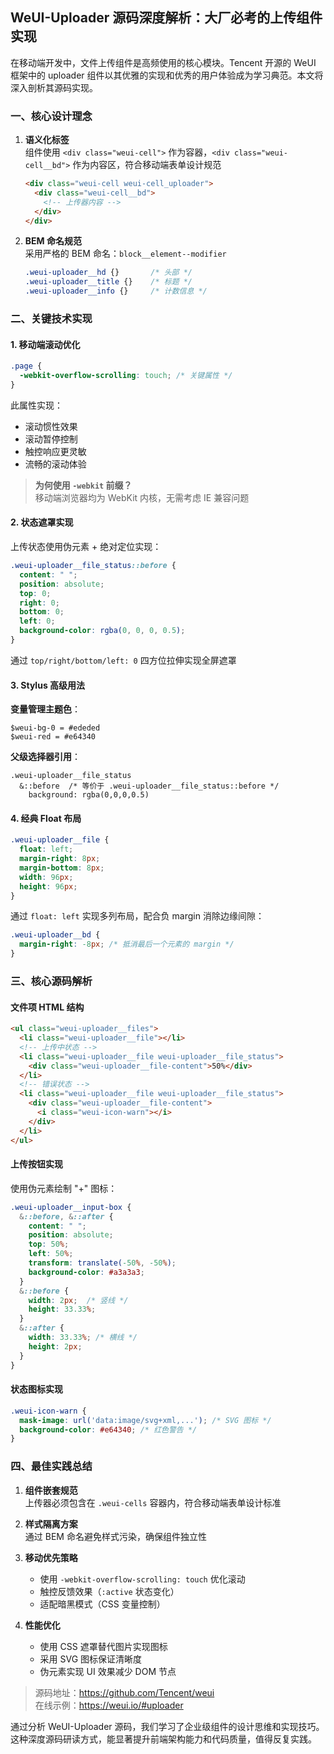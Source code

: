 ## WeUI-Uploader 源码深度解析：大厂必考的上传组件实现

在移动端开发中，文件上传组件是高频使用的核心模块。Tencent 开源的 WeUI 框架中的 uploader 组件以其优雅的实现和优秀的用户体验成为学习典范。本文将深入剖析其源码实现。

### 一、核心设计理念
1. **语义化标签**  
   组件使用 `<div class="weui-cell">` 作为容器，`<div class="weui-cell__bd">` 作为内容区，符合移动端表单设计规范
   ```html
   <div class="weui-cell weui-cell_uploader">
     <div class="weui-cell__bd">
       <!-- 上传器内容 -->
     </div>
   </div>
   ```

2. **BEM 命名规范**  
   采用严格的 BEM 命名：`block__element--modifier`
   ```css
   .weui-uploader__hd {}       /* 头部 */
   .weui-uploader__title {}    /* 标题 */
   .weui-uploader__info {}     /* 计数信息 */
   ```

### 二、关键技术实现

#### 1. 移动端滚动优化
```css
.page {
  -webkit-overflow-scrolling: touch; /* 关键属性 */
}
```
此属性实现：
- 滚动惯性效果
- 滚动暂停控制
- 触控响应更灵敏
- 流畅的滚动体验

> **为何使用 `-webkit` 前缀？**  
> 移动端浏览器均为 WebKit 内核，无需考虑 IE 兼容问题

#### 2. 状态遮罩实现
上传状态使用伪元素 + 绝对定位实现：
```css
.weui-uploader__file_status::before {
  content: " ";
  position: absolute;
  top: 0;
  right: 0;
  bottom: 0;
  left: 0;
  background-color: rgba(0, 0, 0, 0.5);
}
```
通过 `top/right/bottom/left: 0` 四方位拉伸实现全屏遮罩

#### 3. Stylus 高级用法
**变量管理主题色**：
```stylus
$weui-bg-0 = #ededed
$weui-red = #e64340
```

**父级选择器引用**：
```stylus
.weui-uploader__file_status
  &::before  /* 等价于 .weui-uploader__file_status::before */
    background: rgba(0,0,0,0.5)
```

#### 4. 经典 Float 布局
```css
.weui-uploader__file {
  float: left;
  margin-right: 8px;
  margin-bottom: 8px;
  width: 96px;
  height: 96px;
}
```
通过 `float: left` 实现多列布局，配合负 margin 消除边缘间隙：
```css
.weui-uploader__bd {
  margin-right: -8px; /* 抵消最后一个元素的 margin */
}
```

### 三、核心源码解析

#### 文件项 HTML 结构
```html
<ul class="weui-uploader__files">
  <li class="weui-uploader__file"></li>
  <!-- 上传中状态 -->
  <li class="weui-uploader__file weui-uploader__file_status">
    <div class="weui-uploader__file-content">50%</div>
  </li>
  <!-- 错误状态 -->
  <li class="weui-uploader__file weui-uploader__file_status">
    <div class="weui-uploader__file-content">
      <i class="weui-icon-warn"></i>
    </div>
  </li>
</ul>
```

#### 上传按钮实现
使用伪元素绘制 "+" 图标：
```css
.weui-uploader__input-box {
  &::before, &::after {
    content: " ";
    position: absolute;
    top: 50%;
    left: 50%;
    transform: translate(-50%, -50%);
    background-color: #a3a3a3;
  }
  &::before {
    width: 2px;  /* 竖线 */
    height: 33.33%;
  }
  &::after {
    width: 33.33%; /* 横线 */
    height: 2px;
  }
}
```

#### 状态图标实现
```css
.weui-icon-warn {
  mask-image: url('data:image/svg+xml,...'); /* SVG 图标 */
  background-color: #e64340; /* 红色警告 */
}
```

### 四、最佳实践总结

1. **组件嵌套规范**  
   上传器必须包含在 `.weui-cells` 容器内，符合移动端表单设计标准

2. **样式隔离方案**  
   通过 BEM 命名避免样式污染，确保组件独立性

3. **移动优先策略**  
   - 使用 `-webkit-overflow-scrolling: touch` 优化滚动
   - 触控反馈效果（`:active` 状态变化）
   - 适配暗黑模式（CSS 变量控制）

4. **性能优化**  
   - 使用 CSS 遮罩替代图片实现图标
   - 采用 SVG 图标保证清晰度
   - 伪元素实现 UI 效果减少 DOM 节点

> 源码地址：https://github.com/Tencent/weui  
> 在线示例：https://weui.io/#uploader

通过分析 WeUI-Uploader 源码，我们学习了企业级组件的设计思维和实现技巧。这种深度源码研读方式，能显著提升前端架构能力和代码质量，值得反复实践。